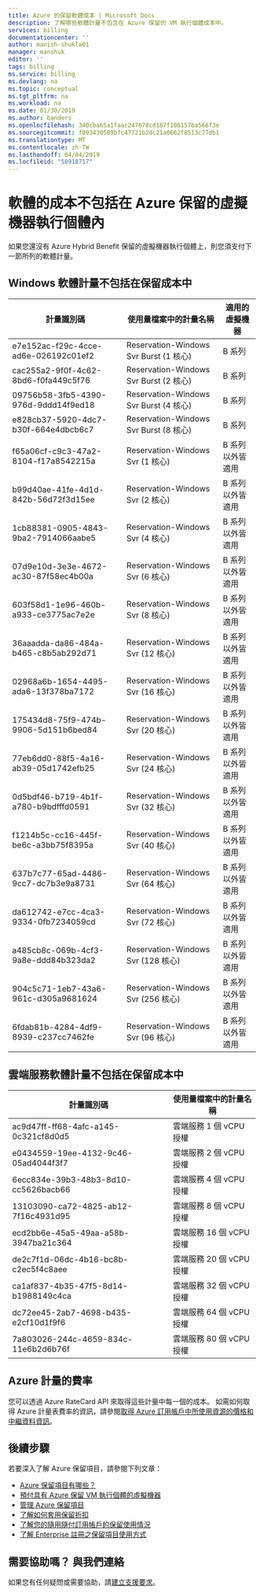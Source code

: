 ```yaml
---
title: Azure 的保留軟體成本 | Microsoft Docs
description: 了解哪些軟體計量不包含在 Azure 保留的 VM 執行個體成本中。
services: billing
documentationcenter: ''
author: manish-shukla01
manager: manshuk
editor: ''
tags: billing
ms.service: billing
ms.devlang: na
ms.topic: conceptual
ms.tgt_pltfrm: na
ms.workload: na
ms.date: 01/30/2019
ms.author: banders
ms.openlocfilehash: 340cba65a1faac247678cd187f106157ba566f3e
ms.sourcegitcommit: f093430589bfc47721b2dc21a0662f8513c77db1
ms.translationtype: MT
ms.contentlocale: zh-TW
ms.lasthandoff: 04/04/2019
ms.locfileid: "58918717"
---
```

# <a name="software-costs-not-included-with-azure-reserved-vm-instances"></a>軟體的成本不包括在 Azure 保留的虛擬機器執行個體內

如果您還沒有 Azure Hybrid Benefit 保留的虛擬機器執行個體上，則您須支付下一節所列的軟體計量。

## <a name="windows-software-meters-not-included-in-reservation-cost"></a>Windows 軟體計量不包括在保留成本中

| 計量識別碼 | 使用量檔案中的計量名稱 | 適用的虛擬機器 |
| ------- | ------------------------| --- |
| e7e152ac-f29c-4cce-ad6e-026192c01ef2 | Reservation-Windows Svr Burst (1 核心) | B 系列 |
| cac255a2-9f0f-4c62-8bd6-f0fa449c5f76 | Reservation-Windows Svr Burst (2 核心) | B 系列 |
| 09756b58-3fb5-4390-976d-9ddd14f9ed18 | Reservation-Windows Svr Burst (4 核心) | B 系列 |
| e828cb37-5920-4dc7-b30f-664e4dbcb6c7 | Reservation-Windows Svr Burst (8 核心) | B 系列 |
| f65a06cf-c9c3-47a2-8104-f17a8542215a | Reservation-Windows Svr (1 核心) | B 系列以外皆適用 |
| b99d40ae-41fe-4d1d-842b-56d72f3d15ee | Reservation-Windows Svr (2 核心) | B 系列以外皆適用 |
| 1cb88381-0905-4843-9ba2-7914066aabe5 | Reservation-Windows Svr (4 核心) | B 系列以外皆適用 |
| 07d9e10d-3e3e-4672-ac30-87f58ec4b00a | Reservation-Windows Svr (6 核心) | B 系列以外皆適用 |
| 603f58d1-1e96-460b-a933-ce3775ac7e2e | Reservation-Windows Svr (8 核心) | B 系列以外皆適用 |
| 36aaadda-da86-484a-b465-c8b5ab292d71 | Reservation-Windows Svr (12 核心) | B 系列以外皆適用 |
| 02968a6b-1654-4495-ada6-13f378ba7172 | Reservation-Windows Svr (16 核心) | B 系列以外皆適用 |
| 175434d8-75f9-474b-9906-5d151b6bed84 | Reservation-Windows Svr (20 核心) | B 系列以外皆適用 |
| 77eb6dd0-88f5-4a16-ab39-05d1742efb25 | Reservation-Windows Svr (24 核心) | B 系列以外皆適用 |
| 0d5bdf46-b719-4b1f-a780-b9bdfffd0591 | Reservation-Windows Svr (32 核心) | B 系列以外皆適用 |
| f1214b5c-cc16-445f-be6c-a3bb75f8395a | Reservation-Windows Svr (40 核心) | B 系列以外皆適用 |
| 637b7c77-65ad-4486-9cc7-dc7b3e9a8731 | Reservation-Windows Svr (64 核心) | B 系列以外皆適用 |
| da612742-e7cc-4ca3-9334-0fb7234059cd | Reservation-Windows Svr (72 核心) | B 系列以外皆適用 |
| a485cb8c-069b-4cf3-9a8e-ddd84b323da2 | Reservation-Windows Svr (128 核心) | B 系列以外皆適用 |
| 904c5c71-1eb7-43a6-961c-d305a9681624 | Reservation-Windows Svr (256 核心) | B 系列以外皆適用 |
| 6fdab81b-4284-4df9-8939-c237cc7462fe | Reservation-Windows Svr (96 核心) | B 系列以外皆適用 |

## <a name="cloud-services-software-meters-not-included-in-reservation-cost"></a>雲端服務軟體計量不包括在保留成本中

| 計量識別碼 | 使用量檔案中的計量名稱 |
| ------- | ------------------------|
|ac9d47ff-ff68-4afc-a145-0c321cf8d0d5|雲端服務 1 個 vCPU 授權|
|e0434559-19ee-4132-9c46-05ad4044f3f7|雲端服務 2 個 vCPU 授權|
|6ecc834e-39b3-48b3-8d10-cc5626bacb66|雲端服務 4 個 vCPU 授權|
|13103090-ca72-4825-ab12-7f16c4931d95|雲端服務 8 個 vCPU 授權|
|ecd2bb6e-45a5-49aa-a58b-3947ba21c364|雲端服務 16 個 vCPU 授權|
|de2c7f1d-06dc-4b16-bc8b-c2ec5f4c8aee|雲端服務 20 個 vCPU 授權|
|ca1af837-4b35-47f5-8d14-b1988149c4ca|雲端服務 32 個 vCPU 授權|
|dc72ee45-2ab7-4698-b435-e2cf10d1f9f6|雲端服務 64 個 vCPU 授權|
|7a803026-244c-4659-834c-11e6b2d6b76f|雲端服務 80 個 vCPU 授權|

## <a name="rates-for-azure-meters"></a>Azure 計量的費率

您可以透過 Azure RateCard API 來取得這些計量中每一個的成本。 如需如何取得 Azure 計量表費率的資訊，請參閱[取得 Azure 訂用帳戶中所使用資源的價格和中繼資料資訊](/previous-versions/azure/reference/mt219004(v=azure.100))。

## <a name="next-steps"></a>後續步驟
若要深入了解 Azure 保留項目，請參閱下列文章：

- [Azure 保留項目有哪些？](billing-save-compute-costs-reservations.md)
- [預付具有 Azure 保留 VM 執行個體的虛擬機器](../virtual-machines/windows/prepay-reserved-vm-instances.md)
- [管理 Azure 保留項目](billing-manage-reserved-vm-instance.md)
- [了解如何套用保留折扣](billing-understand-vm-reservation-charges.md)
- [了解您的隨用隨付訂用帳戶的保留使用情況](billing-understand-reserved-instance-usage.md)
- [了解 Enterprise 註冊之保留項目使用方式](billing-understand-reserved-instance-usage-ea.md)

## <a name="need-help-contact-us"></a>需要協助嗎？ 與我們連絡

如果您有任何疑問或需要協助，請[建立支援要求](https://go.microsoft.com/fwlink/?linkid=2083458)。
